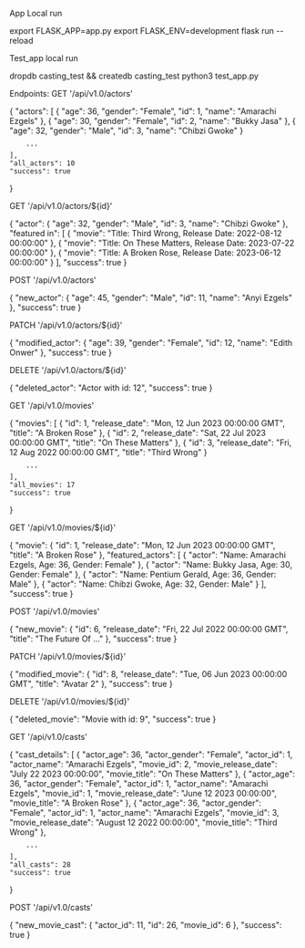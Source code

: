 App Local run

export FLASK_APP=app.py
export FLASK_ENV=development
flask run --reload

Test_app local run 

dropdb casting_test && createdb casting_test
python3 test_app.py


Endpoints:
GET '/api/v1.0/actors'

{
    "actors": [
        {
            "age": 36,
            "gender": "Female",
            "id": 1,
            "name": "Amarachi Ezgels"
        },
        {
            "age": 30,
            "gender": "Female",
            "id": 2,
            "name": "Bukky Jasa"
        },
        {
            "age": 32,
            "gender": "Male",
            "id": 3,
            "name": "Chibzi Gwoke"
        }

        '''
    ],
    "all_actors": 10
    "success": true
}


GET '/api/v1.0/actors/${id}'

{
    "actor": {
        "age": 32,
        "gender": "Male",
        "id": 3,
        "name": "Chibzi Gwoke"
    },
    "featured in": [
        {
            "movie": "Title: Third Wrong, Release Date: 2022-08-12 00:00:00"
        },
        {
            "movie": "Title: On These Matters, Release Date: 2023-07-22 00:00:00"
        },
        {
            "movie": "Title: A Broken Rose, Release Date: 2023-06-12 00:00:00"
        }
    ],
    "success": true
}

POST '/api/v1.0/actors'

{
    "new_actor": {
        "age": 45,
        "gender": "Male",
        "id": 11,
        "name": "Anyi Ezgels"
    },
    "success": true
}


PATCH '/api/v1.0/actors/${id}'

{
    "modified_actor": {
        "age": 39,
        "gender": "Female",
        "id": 12,
        "name": "Edith Onwer"
    },
    "success": true
}

DELETE '/api/v1.0/actors/${id}'

{
    "deleted_actor": "Actor with id: 12",
    "success": true
}



GET '/api/v1.0/movies'

{
    "movies": [
        {
            "id": 1,
            "release_date": "Mon, 12 Jun 2023 00:00:00 GMT",
            "title": "A Broken Rose"
        },
        {
            "id": 2,
            "release_date": "Sat, 22 Jul 2023 00:00:00 GMT",
            "title": "On These Matters"
        },
        {
            "id": 3,
            "release_date": "Fri, 12 Aug 2022 00:00:00 GMT",
            "title": "Third Wrong"
        }

        '''
    ],
    "all_movies": 17
    "success": true
}


GET '/api/v1.0/movies/${id}'

{
    "movie": {
        "id": 1,
        "release_date": "Mon, 12 Jun 2023 00:00:00 GMT",
        "title": "A Broken Rose"
    },
    "featured_actors": [
        {
            "actor": "Name: Amarachi Ezgels, Age: 36, Gender: Female"
        },
        {
            "actor": "Name: Bukky Jasa, Age: 30, Gender: Female"
        },
        {
            "actor": "Name: Pentium Gerald, Age: 36, Gender: Male"
        },
        {
            "actor": "Name: Chibzi Gwoke, Age: 32, Gender: Male"
        }
    ],
    "success": true
}


POST '/api/v1.0/movies'

{
    "new_movie": {
        "id": 6,
        "release_date": "Fri, 22 Jul 2022 00:00:00 GMT",
        "title": "The Future Of ..."
    },
    "success": true
}


PATCH '/api/v1.0/movies/${id}'

{
    "modified_movie": {
        "id": 8,
        "release_date": "Tue, 06 Jun 2023 00:00:00 GMT",
        "title": "Avatar 2"
    },
    "success": true
}

DELETE '/api/v1.0/movies/${id}'

{
    "deleted_movie": "Movie with id: 9",
    "success": true
}


GET '/api/v1.0/casts'

{
    "cast_details": [
        {
            "actor_age": 36,
            "actor_gender": "Female",
            "actor_id": 1,
            "actor_name": "Amarachi Ezgels",
            "movie_id": 2,
            "movie_release_date": "July 22 2023 00:00:00",
            "movie_title": "On These Matters"
        },
        {
            "actor_age": 36,
            "actor_gender": "Female",
            "actor_id": 1,
            "actor_name": "Amarachi Ezgels",
            "movie_id": 1,
            "movie_release_date": "June 12 2023 00:00:00",
            "movie_title": "A Broken Rose"
        },
        {
            "actor_age": 36,
            "actor_gender": "Female",
            "actor_id": 1,
            "actor_name": "Amarachi Ezgels",
            "movie_id": 3,
            "movie_release_date": "August 12 2022 00:00:00",
            "movie_title": "Third Wrong"
        },
        
        '''
    ],
    "all_casts": 28
    "success": true
}

POST '/api/v1.0/casts'

{
    "new_movie_cast": {
        "actor_id": 11,
        "id": 26,
        "movie_id": 6
    },
    "success": true
}

